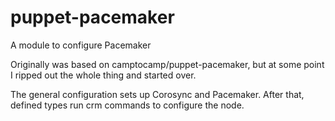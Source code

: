 puppet-pacemaker
================

A module to configure Pacemaker

Originally was based on camptocamp/puppet-pacemaker, but at some point
I ripped out the whole thing and started over.

The general configuration sets up Corosync and Pacemaker.  After that,
defined types run crm commands to configure the node.



